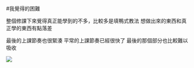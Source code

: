 #我覺得的困難

整個修課下來覺得真正能學到的不多，比較多是填鴨式教法
想做出來的東西和真正學的東西有點落差

最後的上課節奏也很緊湊
平常的上課節奏已經很快了 最後的那個部分也比較難以吸收


![](https://i.imgur.com/Yuun3BG.png)